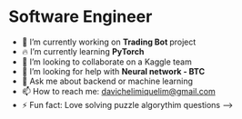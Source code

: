 <h1> Software Engineer </h1>

- 🔭 I’m currently working on <strong> Trading Bot </strong>  project
- 🔥 I’m currently learning <strong> PyTorch </strong> 
- 🦾 I’m looking to collaborate on a Kaggle team
- 🤔 I’m looking for help with <strong> Neural network - BTC </strong>
- 💬 Ask me about backend or machine learning
- 📫 How to reach me: davichelimiquelim@gmail.com
- ⚡ Fun fact: Love solving puzzle algorythim questions
-->
